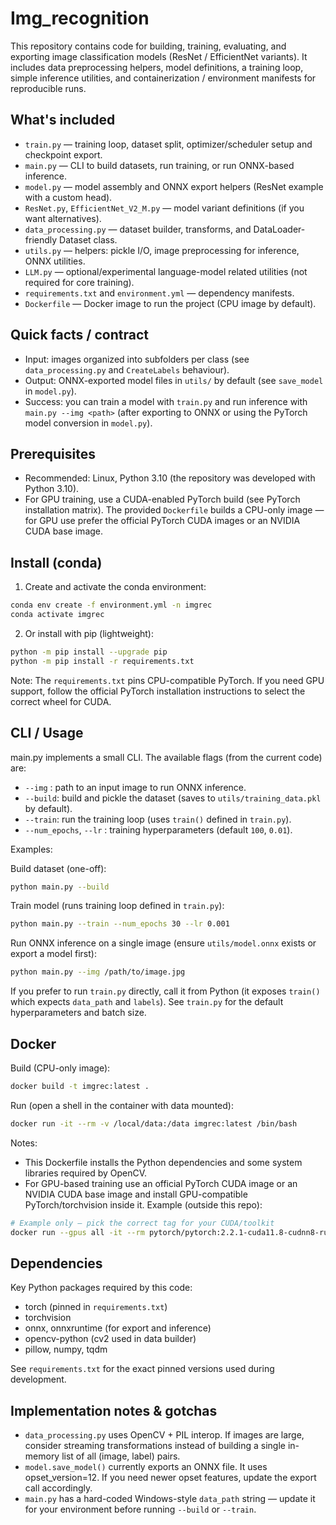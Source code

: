 # Img_recognition

This repository contains code for building, training, evaluating, and exporting image classification models (ResNet / EfficientNet variants). It includes data preprocessing helpers, model definitions, a training loop, simple inference utilities, and containerization / environment manifests for reproducible runs.

## What's included

- `train.py` — training loop, dataset split, optimizer/scheduler setup and checkpoint export.
- `main.py` — CLI to build datasets, run training, or run ONNX-based inference.
- `model.py` — model assembly and ONNX export helpers (ResNet example with a custom head).
- `ResNet.py`, `EfficientNet_V2_M.py` — model variant definitions (if you want alternatives).
- `data_processing.py` — dataset builder, transforms, and DataLoader-friendly Dataset class.
- `utils.py` — helpers: pickle I/O, image preprocessing for inference, ONNX utilities.
- `LLM.py` — optional/experimental language-model related utilities (not required for core training).
- `requirements.txt` and `environment.yml` — dependency manifests.
- `Dockerfile` — Docker image to run the project (CPU image by default).

## Quick facts / contract

- Input: images organized into subfolders per class (see `data_processing.py` and `CreateLabels` behaviour).
- Output: ONNX-exported model files in `utils/` by default (see `save_model` in `model.py`).
- Success: you can train a model with `train.py` and run inference with `main.py --img <path>` (after exporting to ONNX or using the PyTorch model conversion in `model.py`).

## Prerequisites

- Recommended: Linux, Python 3.10 (the repository was developed with Python 3.10).
- For GPU training, use a CUDA-enabled PyTorch build (see PyTorch installation matrix). The provided `Dockerfile` builds a CPU-only image — for GPU use prefer the official PyTorch CUDA images or an NVIDIA CUDA base image.

## Install (conda)

1. Create and activate the conda environment:

```bash
conda env create -f environment.yml -n imgrec
conda activate imgrec
```

2. Or install with pip (lightweight):

```bash
python -m pip install --upgrade pip
python -m pip install -r requirements.txt
```

Note: The `requirements.txt` pins CPU-compatible PyTorch. If you need GPU support, follow the official PyTorch installation instructions to select the correct wheel for CUDA.

## CLI / Usage

main.py implements a small CLI. The available flags (from the current code) are:

- `--img`  : path to an input image to run ONNX inference.
- `--build`: build and pickle the dataset (saves to `utils/training_data.pkl` by default).
- `--train`: run the training loop (uses `train()` defined in `train.py`).
- `--num_epochs`, `--lr` : training hyperparameters (default `100`, `0.01`).

Examples:

Build dataset (one-off):

```bash
python main.py --build
```

Train model (runs training loop defined in `train.py`):

```bash
python main.py --train --num_epochs 30 --lr 0.001
```

Run ONNX inference on a single image (ensure `utils/model.onnx` exists or export a model first):

```bash
python main.py --img /path/to/image.jpg
```

If you prefer to run `train.py` directly, call it from Python (it exposes `train()` which expects `data_path` and `labels`). See `train.py` for the default hyperparameters and batch size.

## Docker

Build (CPU-only image):

```bash
docker build -t imgrec:latest .
```

Run (open a shell in the container with data mounted):

```bash
docker run -it --rm -v /local/data:/data imgrec:latest /bin/bash
```

Notes:

- This Dockerfile installs the Python dependencies and some system libraries required by OpenCV.
- For GPU-based training use an official PyTorch CUDA image or an NVIDIA CUDA base image and install GPU-compatible PyTorch/torchvision inside it. Example (outside this repo):

```bash
# Example only — pick the correct tag for your CUDA/toolkit
docker run --gpus all -it --rm pytorch/pytorch:2.2.1-cuda11.8-cudnn8-runtime /bin/bash
```

## Dependencies

Key Python packages required by this code:

- torch (pinned in `requirements.txt`)
- torchvision
- onnx, onnxruntime (for export and inference)
- opencv-python (cv2 used in data builder)
- pillow, numpy, tqdm

See `requirements.txt` for the exact pinned versions used during development.

## Implementation notes & gotchas

- `data_processing.py` uses OpenCV + PIL interop. If images are large, consider streaming transformations instead of building a single in-memory list of all (image, label) pairs.
- `model.save_model()` currently exports an ONNX file. It uses opset_version=12. If you need newer opset features, update the export call accordingly.
- `main.py` has a hard-coded Windows-style `data_path` string — update it for your environment before running `--build` or `--train`.
